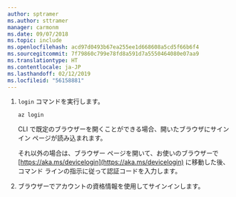 ```yaml
---
author: sptramer
ms.author: sttramer
manager: carmonm
ms.date: 09/07/2018
ms.topic: include
ms.openlocfilehash: acd97d0493b67ea255ee1d668608a5cd5f66b6f4
ms.sourcegitcommit: 7f79860c799e78fd8a591d7a5550464080e07aa9
ms.translationtype: HT
ms.contentlocale: ja-JP
ms.lasthandoff: 02/12/2019
ms.locfileid: "56158881"
---
```

1. `login` コマンドを実行します。

    ```azurecli-interactive
    az login
    ```

    CLI で既定のブラウザーを開くことができる場合、開いたブラウザにサインイン ページが読み込まれます。

    それ以外の場合は、ブラウザー ページを開いて、お使いのブラウザーで [https://aka.ms/devicelogin](https://aka.ms/devicelogin) に移動した後、コマンド ラインの指示に従って認証コードを入力します。

2. ブラウザーでアカウントの資格情報を使用してサインインします。

